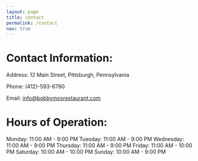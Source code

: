 ```yaml
---
layout: page
title: contact
permalink: /contact
nav: true
---
```


# Contact Information:

Address: 12 Main Street, Pittsburgh, Pennsylvania

Phone: (412)-593-6790

Email: info@bobbymosrestaurant.com

# Hours of Operation:

Monday: 11:00 AM - 9:00 PM
Tuesday: 11:00 AM - 9:00 PM
Wednesday: 11:00 AM - 9:00 PM
Thursday: 11:00 AM - 9:00 PM
Friday: 11:00 AM - 10:00 PM
Saturday: 10:00 AM - 10:00 PM
Sunday: 10:00 AM - 9:00 PM

